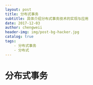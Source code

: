 ```yaml
---
layout: post
title: 分布式事务
subtitle: 具体介绍分布式事务技术的实现与应用
date: 2017-12-03
author: chengweii
header-img: img/post-bg-hacker.jpg
catalog: true
tags:
    - 分布式事务
    - 分布式
---
```


# 分布式事务